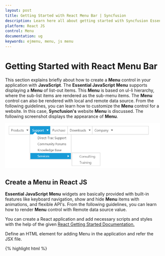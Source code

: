 ```yaml
---
layout: post
title: Getting Started with React Menu Bar | Syncfusion
description: Learn here all about getting started with Syncfusion Essential React Menu Bar component, it's elements and more details. 
platform: React JS
control: Menu
documentation: ug
keywords: ejmenu, menu, js menu
---
```


# Getting Started with React Menu Bar

This section explains briefly about how to create a **Menu** control in your application with **JavaScript**. The **Essential JavaScript** **Menu** supports displaying a **Menu** of list-out items. This **Menu** is based on ul-li hierarchy, where the sub-list items are rendered as the sub-menu items. The **Menu** control can also be rendered with local and remote data source.  From the following guidelines, you can learn how to customize the **Menu** control for a website. In this case, **Syncfusion's** website **Menu** is discussed. The following screenshot displays the appearance of **Menu**.

![Getting Started with React Menu Bar.](Getting-Started_images/react-menu-bar-apperance.png) 

## Create a Menu in React JS

**Essential JavaScript** **Menu** widgets are basically provided with built-in features like keyboard navigation, show and hide **Menu** items with animations, and flexible API's. From the following guidelines, you can learn how to render **Menu** control with Remote data source value.

You can create a React application and add necessary scripts and styles with the help of the given [React Getting Started Documentation.](https://help.syncfusion.com/reactjs/overview)

Define an HTML element for adding Menu in the application and refer the JSX file.

{% highlight html %}

<div id="menu-default"></div>
<script src="app/menu/default.js">

{% endhighlight %}

Create a JSX file for rendering Menu component using &lt;EJ.Menu&gt; syntax. Add required properties to it in &lt;EJ.Menu&gt; tag element

{% highlight javascript %}

"use strict";

ReactDOM.render(
    <div className="imgframe">
    <EJ.Menu width="100%">
    </EJ.Menu>
    </div>,
document.getElementById('menu-default')
);
        
{% endhighlight %}

Output of the above steps.

![Create React Menu Bar.](Getting-Started_images/react-menu-bar-create.png) 

## Configure parent Menu items

Every **Menu** has a list of **Menu** items with list of sub level **Menu** items. From the following guidelines, you can learn how to initialize the root level elements of **Menu** control with Local data source value.  Initialize the **Menu** with data source value as illustrated in the following code example. 

{% highlight html %}

<div id="menu-default"></div>
<script src="app/menu/default.js">

{% endhighlight %}

{% highlight javascript %}

"use strict";
var data = [
            { id: 1, text: "Products", parentId: null },
            { id: 2, text: "Support", parentId: null },
            { id: 3, text: "Purchase", parentId: null },
            { id: 4, text: "Downloads", parentId: null },
			{ id: 5, text: "Company", parentId: null }];
ReactDOM.render(
    <div className="imgframe">
    <EJ.Menu fields-dataSource ={data} fields-id="id" fields-text="text" fields-parentid="parentId" width="500px">
    </EJ.Menu>
    </div>,
document.getElementById('menu-default')
);

{% endhighlight %}

The following screenshot displays output.

![Configure parent React Menu Bar items.](Getting-Started_images/react-menu-bar-config-item.JPG) 

## Initialize sub-level Menu items

Every **Menu** items have a list of sub level **Menu** items. From the following guidelines, you can learn how to initialize the sub level items of **Menu** control. The **parentId** field is used to map root level **Menu** item to its sub level **Menu** item.								

The following code example describes how to initialize first level sub menu items of product **Menu** item.

{% highlight javascript %}

"use strict";
var data = [
            { id: 1, text: "Products", parentId: null },
            { id: 2, text: "Support", parentId: null },
            { id: 3, text: "Purchase", parentId: null },
            { id: 4, text: "Downloads", parentId: null },
			{ id: 5, text: "Company", parentId: null },
            //first level child
            { id: 11, parentId: 1, text: "ASP.NET" },
            { id: 12, parentId: 1, text: "ASP.NET MVC" },
            { id: 13, parentId: 1, text: "Mobile MVC" },
            { id: 14, parentId: 1, text: "Silverlight" },
            { id: 15, parentId: 2, text: "Direct-Trac Support" },
            { id: 16, parentId: 2, text: "Community Forums" },
            { id: 17, parentId: 2, text: "Knowledge Base" },
            { id: 18, parentId: 2, text: "Services" },
			{ id: 19, parentId: 4, text: "Evaluation" },
			{ id: 20, parentId: 4, text: "Free E-Books" },
			{ id: 21, parentId: 4, text: "Metro Studio" },
			{ id: 22, parentId: 4, text: "Latest Version" },
			{ id: 23, parentId: 5, text: "Technology Resource Portal " },
			{ id: 24, parentId: 5, text: "Case Studies" },
			{ id: 25, parentId: 5, text: "Bouchers & Datasheets" },
			{ id: 26, parentId: 5, text: "FAQ" }                   
        ];
ReactDOM.render(
    <div className="imgframe">
    <EJ.Menu fields-dataSource ={data} width="100%">
    </EJ.Menu>
    </div>,
document.getElementById('menu-default')
);

{% endhighlight %}

Execute the above code example to render the following output.

![React Menu Bar sub level.](Getting-Started_images/react-menu-bar-sub-level.png) 

## Define multiple level Menu items

You can define the sub-menu items to multiple levels in **Menu** control. You need to specify the parent Id value to render sub level **Menu** item for the **Menu** items.

To initialize multiple levels sub menu items, use the following code example.

{% highlight javascript %}

"use strict";
 var data = [
            { id: 1, text: "Products", parentId: null },
            { id: 2, text: "Support", parentId: null },
            { id: 3, text: "Purchase", parentId: null },
            { id: 4, text: "Downloads", parentId: null },
			{ id: 5, text: "Company", parentId: null },
            //first level child
            { id: 11, parentId: 1, text: "ASP.NET" },
            { id: 12, parentId: 1, text: "ASP.NET MVC" },
            { id: 13, parentId: 1, text: "Mobile MVC" },
            { id: 14, parentId: 1, text: "Silverlight" },
            { id: 15, parentId: 2, text: "Direct-Trac Support" },
            { id: 16, parentId: 2, text: "Community Forums" },
            { id: 17, parentId: 2, text: "Knowledge Base" },
            { id: 18, parentId: 2, text: "Services" },
			{ id: 19, parentId: 4, text: "Evaluation" },
			{ id: 20, parentId: 4, text: "Free E-Books" },
			{ id: 21, parentId: 4, text: "Metro Studio" },
			{ id: 22, parentId: 4, text: "Latest Version" },
			{ id: 23, parentId: 5, text: "Technology Resource Portal " },
			{ id: 24, parentId: 5, text: "Case Studies" },
			{ id: 25, parentId: 5, text: "Bouchers & Datasheets" },
			{ id: 26, parentId: 5, text: "FAQ" },
            //second level child
            {id: 111, parentId: 18, text: "Consulting" },
            { id: 112, parentId: 18, text: "Training" }            
        ];
ReactDOM.render(
    <div className="imgframe">
    <EJ.Menu fields-dataSource ={data} width="100%">
    </EJ.Menu>
    </div>,
document.getElementById('menu-default')
);

{% endhighlight %}

The following screenshot is the output.

![React Menu Bar screenshot output.](Getting-Started_images/react-menu-bar-apperance.png) 

By following the above mentioned steps, you can render the **Menu** control with multiple level sub items through online data source. You can simply customize the **Menu** widget in an efficient manner.

In summary of this getting started, you have now simulated the **Syncfusion�s** website **Menu** with **Essential JavaScript Menu**. You have utilized and learn the appearance customization etc.  

By following the above mentioned steps, you can render the **Menu** control with multiple level sub items. You can simply customize the **Menu** in an efficient manner.